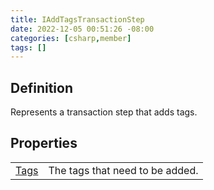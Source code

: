 ```yaml
---
title: IAddTagsTransactionStep
date: 2022-12-05 00:51:26 -08:00
categories: [csharp,member]
tags: []
---
```


## Definition

Represents a transaction step that adds tags.

## Properties
<table><tr><td><!--/posts/csharp.member.entitydb.abstractions.transactions.steps.iaddtagstransactionstep.tags/--><a href='#'>Tags</a></td><td>
The tags that need to be added.
</td></tr></table>

